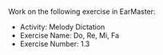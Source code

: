 Work on the following exercise in EarMaster:
- Activity: Melody Dictation
- Exercise Name: Do, Re, Mi, Fa
- Exercise Number: 1.3

